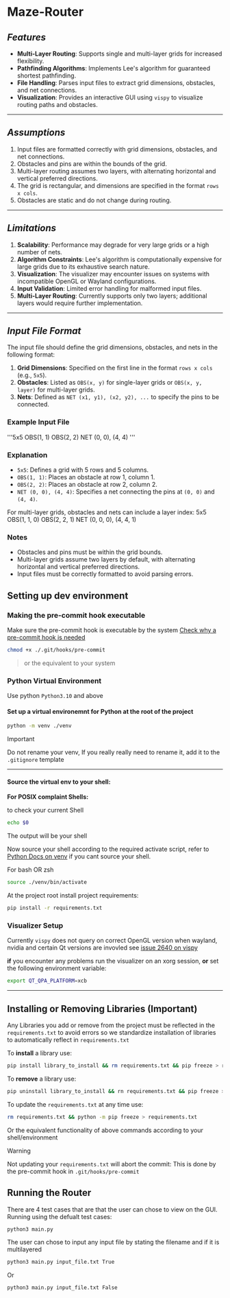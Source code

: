 # Maze-Router

## _Features_
- **Multi-Layer Routing**: Supports single and multi-layer grids for increased flexibility.
- **Pathfinding Algorithms**: Implements Lee's algorithm for guaranteed shortest pathfinding.
- **File Handling**: Parses input files to extract grid dimensions, obstacles, and net connections.
- **Visualization**: Provides an interactive GUI using `vispy` to visualize routing paths and obstacles.

---

## _Assumptions_
1. Input files are formatted correctly with grid dimensions, obstacles, and net connections.
2. Obstacles and pins are within the bounds of the grid.
3. Multi-layer routing assumes two layers, with alternating horizontal and vertical preferred directions.
4. The grid is rectangular, and dimensions are specified in the format `rows x cols`.
5. Obstacles are static and do not change during routing.

---

## _Limitations_
1. **Scalability**: Performance may degrade for very large grids or a high number of nets.
2. **Algorithm Constraints**: Lee's algorithm is computationally expensive for large grids due to its exhaustive search nature.
3. **Visualization**: The visualizer may encounter issues on systems with incompatible OpenGL or Wayland configurations.
4. **Input Validation**: Limited error handling for malformed input files.
5. **Multi-Layer Routing**: Currently supports only two layers; additional layers would require further implementation.

---

## _Input File Format_

The input file should define the grid dimensions, obstacles, and nets in the following format:

1. **Grid Dimensions**: Specified on the first line in the format `rows x cols` (e.g., `5x5`).
2. **Obstacles**: Listed as `OBS(x, y)` for single-layer grids or `OBS(x, y, layer)` for multi-layer grids.
3. **Nets**: Defined as `NET (x1, y1), (x2, y2), ...` to specify the pins to be connected.

### Example Input File
\'''5x5
OBS(1, 1)
OBS(2, 2)
NET (0, 0), (4, 4)
\'''

### Explanation
- `5x5`: Defines a grid with 5 rows and 5 columns.
- `OBS(1, 1)`: Places an obstacle at row 1, column 1.
- `OBS(2, 2)`: Places an obstacle at row 2, column 2.
- `NET (0, 0), (4, 4)`: Specifies a net connecting the pins at `(0, 0)` and `(4, 4)`.

For multi-layer grids, obstacles and nets can include a layer index:
5x5 
OBS(1, 1, 0) 
OBS(2, 2, 1) 
NET (0, 0, 0), (4, 4, 1)

### Notes
- Obstacles and pins must be within the grid bounds.
- Multi-layer grids assume two layers by default, with alternating horizontal and vertical preferred directions.
- Input files must be correctly formatted to avoid parsing errors.

## Setting up dev environment


### Making the pre-commit hook executable

Make sure the pre-commit hook is executable by the system
[Check why a pre-commit hook is needed](#pre-commit)

```bash
chmod +x ./.git/hooks/pre-commit
```
> or the equivalent to your system

### Python Virtual Environment
Use python `Python3.10` and above

#### Set up a virtual environemnt for Python at the root of the project
```bash
python -m venv ./venv
```

>[!IMPORTANT]
> Do not rename your venv,
> If you really really need to rename it, add it to the `.gitignore` template

---

#### Source the virtual env to your shell:

**For POSIX complaint Shells:**

to check your current Shell
```bash
echo $0
```
The output will be your shell

Now source your shell according to the required activate script,
refer to [Python Docs on venv](https://docs.python.org/3/library/venv.html) if you cant source your shell.

For bash OR zsh
```bash
source ./venv/bin/activate
```

At the project root install project requirements:
```bash
pip install -r requirements.txt
```

### Visualizer Setup
Currently `vispy` does not query on correct OpenGL version when wayland, nvidia and certain Qt versions are invovled
see [issue 2640 on vispy](https://github.com/vispy/vispy/issues/2640)

**if** you encounter any problems run the visualizer on an xorg session, **or** set the following environment variable:
```bash
export QT_QPA_PLATFORM=xcb
```

---
## Installing or Removing Libraries **(Important)**

Any Libraries you add or remove from the project must be reflected in the `requirements.txt` to avoid errors so we standardize installation of libraries to automatically reflect in `requirements.txt`

To **install** a library use:
```bash
pip install library_to_install && rm requirements.txt && pip freeze > requirements.txt
```

To **remove** a library use:
```bash
pip uninstall library_to_install && rn requirements.txt && pip freeze > requirements.txt
```

To update the `requirements.txt` at any time use:
```bash
rm requirements.txt && python -m pip freeze > requirements.txt
```

Or the equivalent functionality of above commands according to your shell/environment

<a name="pre-commit">
</a>

>[!WARNING]
> Not updating your `requirements.txt` will abort the commit:
> This is done by the pre-commit hook in `.git/hooks/pre-commit`

## Running the Router
There are 4 test cases that are that the user can chose to view on the GUI.
Running using the defualt test cases:
```bash
python3 main.py
```
The user can chose to input any input file by stating the filename and if it is multilayered
```bash
python3 main.py input_file.txt True
```
Or
```bash
python3 main.py input_file.txt False
```

